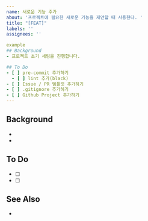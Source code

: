 ```yaml
---
name: 새로운 기능 추가
about: '프로젝트에 필요한 새로운 기능을 제안할 때 사용한다. '
title: "[FEAT]"
labels: ''
assignees: ''

example
## Background
- 프로젝트 초기 세팅을 진행합니다. 

## To Do
- [ ] pre-commit 추가하기
  - [ ] lint 추가(black)
- [ ] Issue / PR 템플릿 추가하기
- [ ] .gitignore 추가하기
- [ ] Github Project 추가하기
---
```


## Background
-
-

## To Do
- [ ] 
- [ ]

## See Also
-
